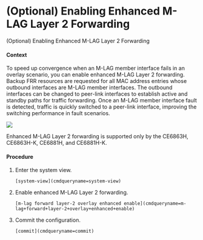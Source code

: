 (Optional) Enabling Enhanced M-LAG Layer 2 Forwarding
=====================================================

(Optional) Enabling Enhanced M-LAG Layer 2 Forwarding

#### Context

To speed up convergence when an M-LAG member interface fails in an overlay scenario, you can enable enhanced M-LAG Layer 2 forwarding. Backup FRR resources are requested for all MAC address entries whose outbound interfaces are M-LAG member interfaces. The outbound interfaces can be changed to peer-link interfaces to establish active and standby paths for traffic forwarding. Once an M-LAG member interface fault is detected, traffic is quickly switched to a peer-link interface, improving the switching performance in fault scenarios.

![](../public_sys-resources/note_3.0-en-us.png) 

Enhanced M-LAG Layer 2 forwarding is supported only by the CE6863H, CE6863H-K, CE6881H, and CE6881H-K.



#### Procedure

1. Enter the system view.
   
   
   ```
   [system-view](cmdqueryname=system-view)
   ```
2. Enable enhanced M-LAG Layer 2 forwarding.
   
   
   ```
   [m-lag forward layer-2 overlay enhanced enable](cmdqueryname=m-lag+forward+layer-2+overlay+enhanced+enable)  
   ```
3. Commit the configuration.
   
   
   ```
   [commit](cmdqueryname=commit)
   ```